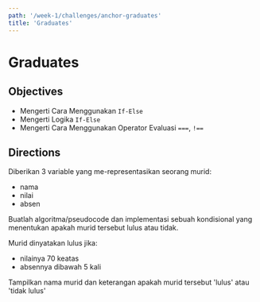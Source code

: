 ```yaml
---
path: '/week-1/challenges/anchor-graduates'
title: 'Graduates'
---
```


# Graduates

## Objectives

* Mengerti Cara Menggunakan `If-Else`
* Mengerti Logika `If-Else`
* Mengerti Cara Menggunakan Operator Evaluasi `===`, `!==`


## Directions

Diberikan 3 variable yang me-representasikan seorang murid:
- nama
- nilai
- absen


Buatlah algoritma/pseudocode dan implementasi sebuah kondisional yang menentukan apakah murid tersebut lulus atau tidak.

Murid dinyatakan lulus jika:
- nilainya 70 keatas
- absennya dibawah 5 kali

Tampilkan nama murid dan keterangan apakah murid tersebut 'lulus' atau 'tidak lulus'

